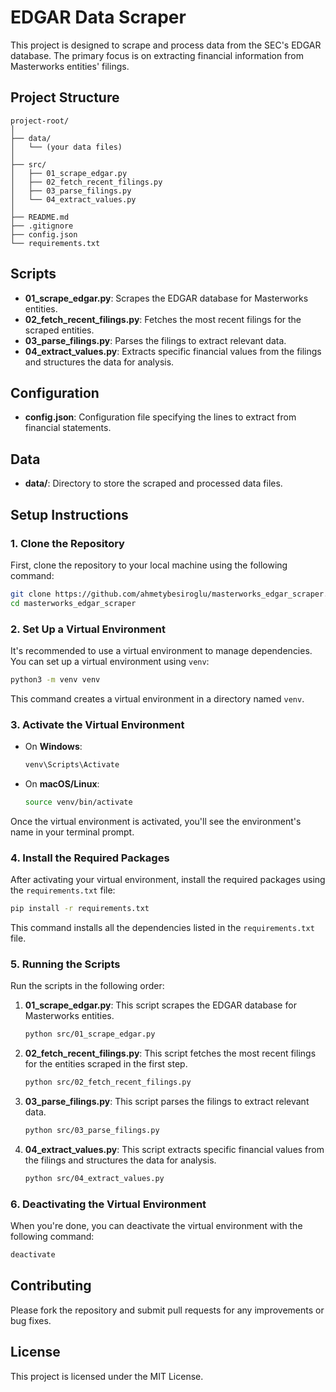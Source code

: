 
# EDGAR Data Scraper

This project is designed to scrape and process data from the SEC's EDGAR database. The primary focus is on extracting financial information from Masterworks entities' filings.

## Project Structure

```
project-root/
│
├── data/
│   └── (your data files)
│
├── src/
│   ├── 01_scrape_edgar.py
│   ├── 02_fetch_recent_filings.py
│   ├── 03_parse_filings.py
│   └── 04_extract_values.py
│
├── README.md
├── .gitignore
├── config.json
└── requirements.txt
```

## Scripts

- **01_scrape_edgar.py**: Scrapes the EDGAR database for Masterworks entities.
- **02_fetch_recent_filings.py**: Fetches the most recent filings for the scraped entities.
- **03_parse_filings.py**: Parses the filings to extract relevant data.
- **04_extract_values.py**: Extracts specific financial values from the filings and structures the data for analysis.

## Configuration

- **config.json**: Configuration file specifying the lines to extract from financial statements.

## Data

- **data/**: Directory to store the scraped and processed data files.

## Setup Instructions

### 1. Clone the Repository

First, clone the repository to your local machine using the following command:

```bash
git clone https://github.com/ahmetybesiroglu/masterworks_edgar_scraper.git
cd masterworks_edgar_scraper
```

### 2. Set Up a Virtual Environment

It's recommended to use a virtual environment to manage dependencies. You can set up a virtual environment using `venv`:

```bash
python3 -m venv venv
```

This command creates a virtual environment in a directory named `venv`.

### 3. Activate the Virtual Environment

- On **Windows**:

    ```bash
    venv\Scripts\Activate
    ```

- On **macOS/Linux**:

    ```bash
    source venv/bin/activate
    ```

Once the virtual environment is activated, you'll see the environment's name in your terminal prompt.

### 4. Install the Required Packages

After activating your virtual environment, install the required packages using the `requirements.txt` file:

```bash
pip install -r requirements.txt
```

This command installs all the dependencies listed in the `requirements.txt` file.

### 5. Running the Scripts

Run the scripts in the following order:

1. **01_scrape_edgar.py**: This script scrapes the EDGAR database for Masterworks entities.
   ```bash
   python src/01_scrape_edgar.py
   ```

2. **02_fetch_recent_filings.py**: This script fetches the most recent filings for the entities scraped in the first step.
   ```bash
   python src/02_fetch_recent_filings.py
   ```

3. **03_parse_filings.py**: This script parses the filings to extract relevant data.
   ```bash
   python src/03_parse_filings.py
   ```

4. **04_extract_values.py**: This script extracts specific financial values from the filings and structures the data for analysis.
   ```bash
   python src/04_extract_values.py
   ```

### 6. Deactivating the Virtual Environment

When you're done, you can deactivate the virtual environment with the following command:

```bash
deactivate
```

## Contributing

Please fork the repository and submit pull requests for any improvements or bug fixes.

## License

This project is licensed under the MIT License.
